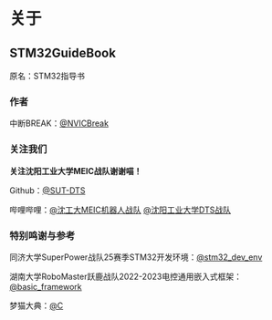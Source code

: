# 关于 <Badge type="tip" text="Ver.CH1.20-F" />

## STM32GuideBook

原名：STM32指导书

### 作者

中断BREAK：[@NVICBreak](https://github.com/NVICBreak)

### 关注我们

**关注沈阳工业大学MEIC战队谢谢喵！**

Github：[@SUT-DTS](https://github.com/SUT-DTS)

哔哩哔哩：[@沈工大MEIC机器人战队](https://space.bilibili.com/3461581950158871) [@沈阳工业大学DTS战队](https://space.bilibili.com/3546738902174415)

### 特别鸣谢与参考

同济大学SuperPower战队25赛季STM32开发环境：[@stm32_dev_env](https://github.com/TongjiSuperPower/stm32_dev_env)

湖南大学RoboMaster跃鹿战队2022-2023电控通用嵌入式框架：[@basic_framework](https://github.com/HNUYueLuRM/basic_framework)

梦猫大典：[@C](https://github.com/Mdr-C-Tutorial/C)

